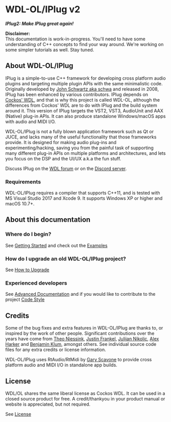 # WDL-OL/IPlug v2
***IPlug2: Make IPlug great again!***

**Disclaimer:**  
This documentation is work-in-progress. You'll need to have some understanding of C++ concepts to find your way around. We're working on some simpler tutorials as well. Stay tuned.


## About WDL-OL/IPlug

IPlug is a simple-to-use C++ framework for developing cross platform audio plugins and targeting multiple plugin APIs with the same minimalistic code. Originally developed by [John Schwartz aka schwa](https://www.cockos.com/team.php) and released in 2008, IPlug has been enhanced by various contributors. IPlug depends on [Cockos' WDL](https://www.cockos.com/wdl/), and that is why this project is called WDL-OL, although the differences from Cockos' WDL are to do with IPlug and the build system around it.
This version of IPlug targets the VST2, VST3, AudioUnit and AAX (Native) plug-in APIs. It can also produce standalone Windows/macOS apps with audio and MIDI I/O.

WDL-OL/IPlug is not a fully blown application framework such as Qt or JUCE, and lacks many of the useful functionality that those frameworks provide. It is designed for making audio plug-ins and experimenting/hacking, saving you from the painful task of supporting many different plug-in APIs on multiple platforms and architectures, and lets you focus on the DSP and the UI/UX a.k.a the fun stuff.

Discuss IPlug on the [WDL forum](http://forum.cockos.com/forumdisplay.php?f=32
) or on the [Discord server](https://discord.gg/DySxqNH).


### Requirements
WDL-OL/IPlug requires a compiler that supports C++11, and is tested with MS Visual Studio 2017 and Xcode 9. It supports Windows XP or higher and macOS 10.7+.

## About this documentation
### Where do I begin?
See [Getting Started](md_quickstart.html) and check out the [Examples](md_examples.html)

### How do I upgrade an old WDL-OL/IPlug project?
See [How to Upgrade](md_upgrade.html)

### Experienced developers
See [Advanced Documentation](md_advanced.html) and if you would like to contribute to the project [Code Style](md_codingstyle.html)

## Credits
Some of the bug fixes and extra features in WDL-OL/IPlug are thanks to, or inspired by the work of other people. Significant contributions over the years have come from [Theo Niessink](https://www.taletn.com), [Justin Frankel](www.askjf.com), [Julijan Nikolic](https://youlean.co/), [Alex Harker](http://www.alexanderjharker.co.uk/) and [Benjamin Klum](https://www.benjamin-klum.com/it/), amongst others. See individual source code files for any extra credits or license information.

WDL-OL/IPlug uses RtAudio/RtMidi by [Gary Scavone](https://www.music.mcgill.ca/~gary/) to provide cross platform audio and MIDI I/O in standalone app builds.

## License
WDL/OL shares the same liberal license as Cockos WDL. It can be used in a closed source product for free. A credit/thankyou in your product manual or website is appreciated, but not required.

See [License](md_license.html)